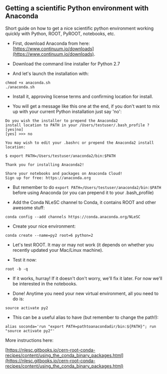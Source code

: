 ## Getting a scientific Python environment with Anaconda
Short guide on how to get a nice scientific python environment working quickly with Python, ROOT, PyROOT, notebooks, etc.

* First, download Anaconda from here: [https://www.continuum.io/downloads](https://www.continuum.io/downloads).

* Download the command line installer for Python 2.7

* And let's launch the installation with:

```
chmod +x anaconda.sh  
./anaconda.sh
```

* Install it, approving license terms and confirming location for install.

* You will get a message like this one at the end, if you don't want to mix up with your current Python installation just say 'no':

```
Do you wish the installer to prepend the Anaconda2 
install location to PATH in your /Users/testuser/.bash_profile ? [yes|no]
[yes] >>> no

You may wish to edit your .bashrc or prepend the Anaconda2 install location:

$ export PATH=/Users/testuser/anaconda2/bin:$PATH

Thank you for installing Anaconda2!

Share your notebooks and packages on Anaconda Cloud!
Sign up for free: https://anaconda.org

```

* But remember to do `export PATH=/Users/testuser/anaconda2/bin:$PATH` before using Anaconda (or you can prepend it to your .bash_profile)

* Add the Conda NLeSC channel to Conda, it contains ROOT and other awesome stuff:

```
conda config --add channels https://conda.anaconda.org/NLeSC
```

* Create your nice environment:

```
conda create --name=py2 root=6 python=2
```

* Let's test ROOT. It may or may not work (it depends on whether you recently updated your Mac/Linux machine).

* Test it now:

```
root -b -q
```

* If it works, hurray! If it doesn't don't worry, we'll fix it later. For now we'll be interested in the notebooks.

* Done! Anytime you need your new virtual environment, all you need to do is:

```
source activate py2
```

* This can be a useful alias to have (but remember to change the path!):

```
alias soconda='run "export PATH=pathtoanacondadir/bin:${PATH}"; run "source activate py2"'
```


More instructions here:

[https://nlesc.gitbooks.io/cern-root-conda-recipes/content/using_the_conda_binary_packages.html](https://nlesc.gitbooks.io/cern-root-conda-recipes/content/using_the_conda_binary_packages.html)
